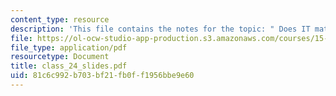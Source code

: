 ```yaml
---
content_type: resource
description: 'This file contains the notes for the topic: " Does IT matter?"'
file: https://ol-ocw-studio-app-production.s3.amazonaws.com/courses/15-568a-practical-information-technology-management-spring-2005/81c6c992b703bf21fb0ff1956bbe9e60_class_24_slides.pdf
file_type: application/pdf
resourcetype: Document
title: class_24_slides.pdf
uid: 81c6c992-b703-bf21-fb0f-f1956bbe9e60
---
```

